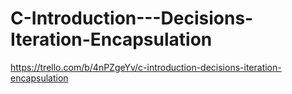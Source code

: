 # C-Introduction---Decisions-Iteration-Encapsulation

https://trello.com/b/4nPZgeYv/c-introduction-decisions-iteration-encapsulation
